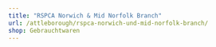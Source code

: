```yaml
---
title: "RSPCA Norwich & Mid Norfolk Branch"
url: /attleborough/rspca-norwich-und-mid-norfolk-branch/
shop: Gebrauchtwaren
---
```

